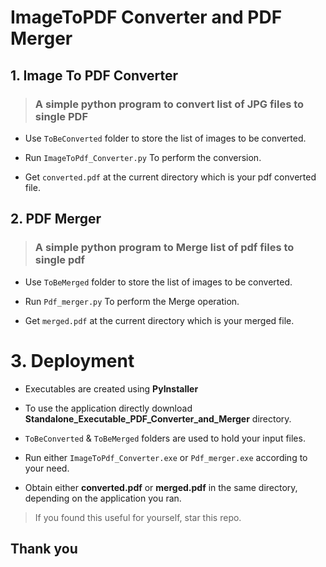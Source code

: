 # ImageToPDF Converter and PDF Merger

## 1. Image To PDF Converter

> ### A simple python program to convert list of JPG files to single PDF

- Use `ToBeConverted` folder to store the list of images to be converted.

- Run `ImageToPdf_Converter.py` To perform the conversion.

- Get `converted.pdf` at the current directory which is your pdf converted file.

## 2. PDF Merger

> ### A simple python program to Merge list of pdf files to single pdf

- Use `ToBeMerged` folder to store the list of images to be converted.

- Run `Pdf_merger.py` To perform the Merge operation.

- Get `merged.pdf` at the current directory which is your merged file.

# 3. Deployment

- Executables are created using **PyInstaller**

- To use the application directly download **Standalone_Executable_PDF_Converter_and_Merger** directory.

- `ToBeConverted` & `ToBeMerged` folders are used to hold your input files.

- Run either `ImageToPdf_Converter.exe` or `Pdf_merger.exe` according to your need.

- Obtain either **converted.pdf** or **merged.pdf** in the same directory, depending on the application you ran.

> If you found this useful for yourself, star this repo.

## Thank you







